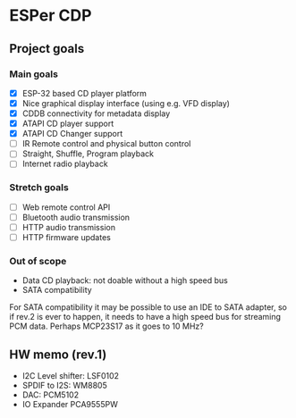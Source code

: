 # ESPer CDP

## Project goals

### Main goals 

* [x] ESP-32 based CD player platform
* [x] Nice graphical display interface (using e.g. VFD display)
* [x] CDDB connectivity for metadata display
* [x] ATAPI CD player support
* [x] ATAPI CD Changer support
* [ ] IR Remote control and physical button control
* [ ] Straight, Shuffle, Program playback
* [ ] Internet radio playback

### Stretch goals

* [ ] Web remote control API
* [ ] Bluetooth audio transmission
* [ ] HTTP audio transmission
* [ ] HTTP firmware updates

### Out of scope

* Data CD playback: not doable without a high speed bus
* SATA compatibility

For SATA compatibility it may be possible to use an IDE to SATA adapter, so if rev.2 is ever to happen, it needs to have a high speed bus for streaming PCM data. Perhaps MCP23S17 as it goes to 10 MHz?

## HW memo (rev.1)

* I2C Level shifter: LSF0102
* SPDIF to I2S: WM8805
* DAC: PCM5102
* IO Expander PCA9555PW
